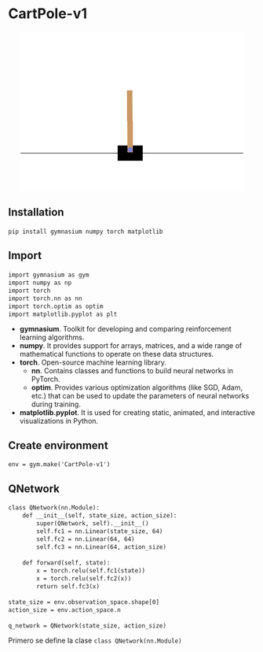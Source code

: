 # CartPole-v1

<p align="center">
  <img src="img/default.png" />
</p>

## Installation

```
pip install gymnasium numpy torch matplotlib
```

## Import

```
import gymnasium as gym
import numpy as np
import torch
import torch.nn as nn
import torch.optim as optim
import matplotlib.pyplot as plt
```

- **gymnasium**. Toolkit for developing and comparing reinforcement learning algorithms.
- **numpy**. It provides support for arrays, matrices, and a wide range of mathematical functions to operate on these data structures.
- **torch**. Open-source machine learning library.
  - **nn**. Contains classes and functions to build neural networks in PyTorch.
  - **optim**. Provides various optimization algorithms (like SGD, Adam, etc.) that can be used to update the parameters of neural networks during training.
- **matplotlib.pyplot**. It is used for creating static, animated, and interactive visualizations in Python.

## Create environment

```
env = gym.make('CartPole-v1')
```

## QNetwork

```
class QNetwork(nn.Module):
    def __init__(self, state_size, action_size):
        super(QNetwork, self).__init__()
        self.fc1 = nn.Linear(state_size, 64)
        self.fc2 = nn.Linear(64, 64)
        self.fc3 = nn.Linear(64, action_size)
        
    def forward(self, state):
        x = torch.relu(self.fc1(state))
        x = torch.relu(self.fc2(x))
        return self.fc3(x)
    
state_size = env.observation_space.shape[0]
action_size = env.action_space.n

q_network = QNetwork(state_size, action_size)
```

Primero se define la clase ``class QNetwork(nn.Module)``
